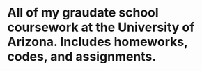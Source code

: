 # All of my graudate school coursework at the University of Arizona. Includes homeworks, codes, and assignments.
